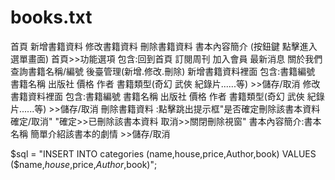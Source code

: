 # books.txt
首頁 新增書籍資料 修改書籍資料 刪除書籍資料 書本內容簡介 (按鈕鍵 點擊進入選單畫面)
首頁>>功能選項 包含:回到首頁 訂閱周刊 加入會員 最新消息 關於我們 查詢書籍名稱/編號 後臺管理(新增.修改.刪除) 
新增書籍資料裡面 包含:書籍編號 書籍名稱 出版社 價格 作者 書籍類型(奇幻 武俠 紀錄片......等) >>儲存/取消
修改書籍資料裡面 包含:書籍編號 書籍名稱 出版社 價格 作者 書籍類型(奇幻 武俠 紀錄片......等) >>儲存/取消
刪除書籍資料 :點擊跳出提示框"是否確定刪除該書本資料 確定/取消" "確定>>已刪除該書本資料 取消>>關閉刪除視窗"
書本內容簡介:書本名稱 簡單介紹該書本的劇情 >>儲存/取消 

$sql = "INSERT INTO categories (name,house,price,Author,book) VALUES ($name,$house,$price,$Author,$book)"; 
